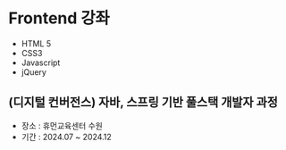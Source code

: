 # Frontend 강좌
- HTML 5
- CSS3
- Javascript
- jQuery

## (디지털 컨버전스) 자바, 스프링 기반 풀스택 개발자 과정
- 장소 : 휴먼교육센터 수원
- 기간 : 2024.07 ~ 2024.12
  
